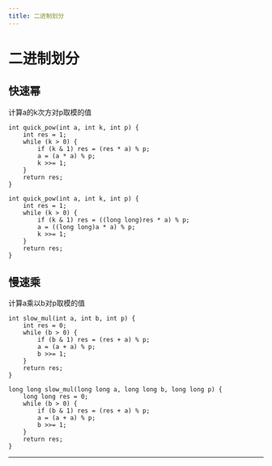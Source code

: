 ```yaml
---
title: 二进制划分
---
```


# 二进制划分

<script type="text/javascript" src="/include/head.js"></script>

## 快速幂

计算a的k次方对p取模的值

```
int quick_pow(int a, int k, int p) {
    int res = 1;
    while (k > 0) {
        if (k & 1) res = (res * a) % p;
        a = (a * a) % p;
        k >>= 1;
    }
    return res;
}
```

```
int quick_pow(int a, int k, int p) {
    int res = 1;
    while (k > 0) {
        if (k & 1) res = ((long long)res * a) % p;
        a = ((long long)a * a) % p;
        k >>= 1;
    }
    return res;
}
```

## 慢速乘

计算a乘以b对p取模的值

```
int slow_mul(int a, int b, int p) {
    int res = 0;
    while (b > 0) {
        if (b & 1) res = (res + a) % p;
        a = (a + a) % p;
        b >>= 1;
    }
    return res;
}
```

```
long long slow_mul(long long a, long long b, long long p) {
    long long res = 0;
    while (b > 0) {
        if (b & 1) res = (res + a) % p;
        a = (a + a) % p;
        b >>= 1;
    }
    return res;
}
```

---

<script type="text/javascript" src="/include/tail.js"></script>
